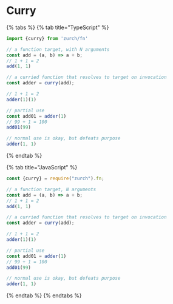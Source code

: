 # Curry

{% tabs %}
{% tab title="TypeScript" %}
```typescript
import {curry} from 'zurch/fn'

// a function target, with N arguments
const add = (a, b) => a + b;
// 1 + 1 = 2
add(1, 1)

// a curried function that resolves to target on invocation
const adder = curry(add);

// 1 + 1 = 2
adder(1)(1)

// partial use
const add01 = adder(1)
// 99 + 1 = 100
add01(99)

// normal use is okay, but defeats purpose 
adder(1, 1) 
```
{% endtab %}

{% tab title="JavaScript" %}
```javascript
const {curry} = require("zurch").fn;

// a function target, N arguments
const add = (a, b) => a + b;
// 1 + 1 = 2
add(1, 1)

// a curried function that resolves to target on invocation
const adder = curry(add);

// 1 + 1 = 2
adder(1)(1)

// partial use
const add01 = adder(1)
// 99 + 1 = 100
add01(99)

// normal use is okay, but defeats purpose 
adder(1, 1) 
```
{% endtab %}
{% endtabs %}

```text

```


